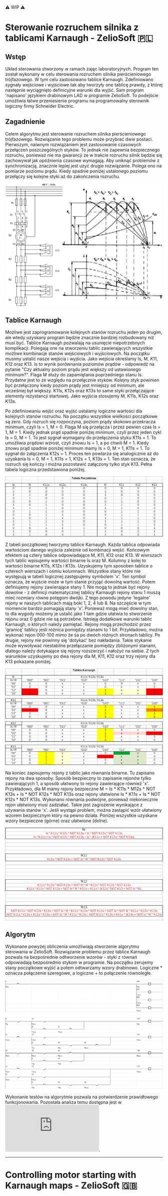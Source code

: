 ⚠️ WIP ⚠️
# Sterowanie rozruchem silnika z tablicami Karnaugh - ZelioSoft 🇵🇱
## Wstęp
Układ sterowania stworzony w ramach zajęc laboratoryjnych. Program ten został wykonany w celu sterowania rozruchem silnika pierścieniowego trójfazowego. W tym celu zastosowano tablice Karnaugh. Zdefiniowano sygnały wejściowe i wyjściowe tak aby tworzyły one tablicę prawdy, z której następnie wyciągnięto definicyjne warunki dla wyjść. Sam program 'napisano' językiem drabinowym LAD w programie ZelioSoft. To podejście umożliwia łatwe przeniesienie programu na programowalny sterownik logiczny firmy Schneider Electric.
## Zagadnienie
Celem algorytmu jest sterowanie rozruchem silnika pierścieniowego trójfazowego. Rozwiązanie tego problemu może przybrać dwie postaci. Pierwszym, naiwnym rozwiązaniem jest zastosowanie czasowych przełączeń poszczególnych styków. To jednak nie zapewnia bezpiecznego rozruchu, ponieważ nie ma gwarancji że w trakcie rozruchu silnik będzie się zachowywał jak opóźnienia czasowe wymagają. Aby uniknąć problemów z synchronizacją, znacznie lepiej jest użyć drugie rozwiązanie. Polega ono na pomiarze poziomu prądu. Kiedy spadnie poniżej ustalonego poziomu przełączy się kolejne styki aż do zakończenia rozruchu.

![Motor Start](https://github.com/Kacper-Hoffman/Motor-Start/blob/main/1_5.png)

## Tablice Karnaugh
Możliwe jest zaprogramowanie kolejnych stanów rozruchu jeden po drugim, ale wtedy uzyskany program będzie znacznie bardziej rozbudowany niż musi być. Tablice Karnaugh pozwalają na usunięcie niepotrzebnych komplikacji. Polegają one na stworzeniu tablic zawierających wszystkie możliwe kombinacje stanów wejściowych i wyjściowych. Na początku musimy ustalić nasze wejścia i wyjścia. Jako wejścia określamy Is, M, K11, K12 oraz K13. Is to wynik porównania poziomów prądów - odpowiedź na pytanie "Czy aktualny poziom prądu jest większy od ustawionego minimum?". Flaga M służy do zapamiętania poprzedniego stanu Is. Przydatne jest to ze względu na przełącznie styków. Kolejny styk powinien być przełączony kiedy poziom prądy jest mniejszy od minimum, ale wcześniej był większy. K11s, K12s oraz K13s to same styki przełączające elementy rezystancji startowej. Jako wyjścia stosujemy M, K11s, K12s oraz K13s.

Po zdefiniowaniu wejść oraz wyjść ustalamy logiczne wartości dla kolejnych stanów rozruchu. Na początku wszystkie wielkości początkowe są zero. Gdy rozruch się rozpoczyna, poziom prądy skokowo przekracza minimum, czyli Is = 1, M = 0. Flaga M się przełącza i przez pewien czas Is = 1, M = 1. Kiedy jednak prąd spadnie poniżej minimum, czyli przez jeden cykl Is = 0, M = 1. To jest sygnał wymagany do przełączenia styku K11s = 1. To umożliwia prądowi wzrost, czyli znowu Is = 1, a po chwili M = 1. Kiedy znowu prąd spadnie poniżej minimum mamy Is = 0, M = 1, K11s = 1. To sygnał do załączenia K12s = 1. Proces ten powtarza się analogicznie aż do uzyskania Is = 0, M = 1, K11s = 1, K12s = 1, K13s = 1. Ten stan oznacza, że rozruch się kończy i można pozostawić załączony tylko styk K13. Pełna tabela logiczna przedstawiona poniżej.

![Logic Table](https://github.com/Kacper-Hoffman/Motor-Start/blob/main/1_6.png)

Z tabeli początkowej tworzymy tablice Karnaugh. Każda tablica odpowiada wartościom danego wyjścia zależnie od kombinacji wejść. Końcowym efektem są cztery tablice odpowiadające M, K11, K12 oraz K13. W wierszach tych tablic wpisujemy wartości binarne Is oraz M. Kolumny z kolej to wartości binarne K11s, K12s i K13s. Uzyskujemy tym sposoben tablice o czterech wierszach i ośmiu kolumnach. Wszystkie stany które nie występują w tabeli logicznej zastępujemy symbolem 'x'. Ten symbol oznacza, że wyjście może w tym stanie przyjąć dowolną wartość. Potem definiujemy rejony zawierające stany 1. Nie mogą to jednak być rejony dowolne - z definicji matematycznej tablicy Karnaugh rejony stanu 1 muszą mieć rozmiary równe potęgom dwójki. Z tego powodu jedyne 'legalne' rejony w naszych tablicach mają boki 1, 2, 4 lub 8. Na szczęście w tym momencie bardzo pomagają stany 'x'. Ponieważ mogą mieć dowolny stan, to dla wygody możemy je ustalić jako 1 tam gdzie ułatwia to stworzenie rejonu oraz 0 gdzie nie są potrzebne. Istnieją dodatkowe warunki tablic Karnaugh, o których należy pamiętać. Rejony mogą przechodzić przez 'granicę' tablicy jeśli różnica pomiędzy stanami to 1 bit. Przykładowo, można wykonać rejon 000-100 mimo że śa po dwóch różnych stronach tablicy. Po drugie, rejony nie powinny się 'dotykać' bez nakładania. Takie stykanie może wywoływać niestabilne przełączanie pomiędzy zbliżonymi stanami, dlatego należy dotykające się rejony rozszerzyć i nałożyć na siebie. Z tych warunków uzyskujemy po dwa rejony dla M, K11, K12 oraz trzy rejony dla K13 pokazane poniżej.

![Karnaugh Maps](https://github.com/Kacper-Hoffman/Motor-Start/blob/main/1_7.png)

Na koniec zapisujemy rejony z tablic jako równania binarne. Tu zapisano rejony na dwa sposoby. Sposób bezpieczny to zapisanie rejonów tylko zawierających 1, a sposób ułatwony to rejony zawierające również 'x'. Przykładowo, dla M mamy rejony bezpieczne M = Is * K11s * M12s * NOT K13s + Is * NOT K12s * NOT K13s oraz rejony ułatwione Is * K11s + Is * NOT K12s * NOT K13s. Wykonano równania podwójne, ponieważ niekoniecznie rejon ułatwiony musi zadziałać. Takie jest zagrożenie wynikające z używania stanów 'x'. Jeśli wystąpi problem, można zastąpić wzór ułatwiony wzorem bezpiecznym który na pewno działa. Poniżej wszystkie uzyskane wzory bezpieczne (górne) oraz ułatwione (dolne).

![Karnaugh Equations](https://github.com/Kacper-Hoffman/Motor-Start/blob/main/1_8.png)

## Algorytm
Wykonane powyżej obliczenia umożliwiają stworzenie algorytmu sterowania w ZelioSoft. Rozwiązanie problemu przez tablice Karnaugh pozwala na bezpośrednie odtworzenie wzorów - styki z równań odpowiadają bezpośrednio stykom w programie. Na początku zerujemy stany początkowe wyjść a potem odtwarzamy wzory drabinowo. Logiczne * oznacza połączenie szeregowe, a logiczne + to połączenie równoległe.

![Initial Reset](https://github.com/Kacper-Hoffman/Motor-Start/blob/main/1_9.png)

![Algorythm](https://github.com/Kacper-Hoffman/Motor-Start/blob/main/1_10.png)

Wykonanie testów na algorytmie pozwala na potwierdzenie prawidłowego funkcjonowania. Pozostała analiza temu dostępna jest w ![projekcie](https://github.com/Kacper-Hoffman/Motor-Start/blob/main/Grupa%202%20-%20ZelioSoft.pdf).

---
# Controlling motor starting with Karnaugh maps - ZelioSoft 🇬🇧
